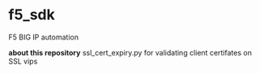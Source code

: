 # f5_sdk
F5 BIG IP automation

**about this repository**
ssl_cert_expiry.py for  validating  client certifates on SSL vips 
